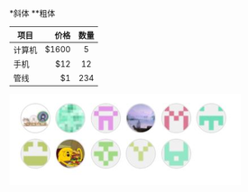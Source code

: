 *斜体
**粗体 

| 项目        | 价格   |  数量  |
| --------   | -----:  | :----:  |
| 计算机     | \$1600 |   5     |
| 手机        |   \$12   |   12   |
| 管线        |    \$1    |  234  |

![这是一幅图](https://github.com/ophwsjtu18/ohw21f/blob/main/contributers20211013.JPG)
